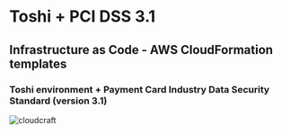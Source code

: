 # Toshi + PCI DSS 3.1
## Infrastructure as Code - AWS CloudFormation templates
### Toshi environment + Payment Card Industry Data Security Standard (version 3.1)

![cloudcraft](https://s3.amazonaws.com/mongocloudcluster/cloudcraft+-+TOSHI+PCI+DSS+V17.png)

